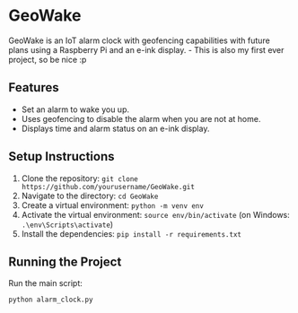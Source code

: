 # GeoWake

GeoWake is an IoT alarm clock with geofencing capabilities with future plans using a Raspberry Pi and an e-ink display. - This is also my first ever project, so be nice :p

## Features
- Set an alarm to wake you up.
- Uses geofencing to disable the alarm when you are not at home.
- Displays time and alarm status on an e-ink display.

## Setup Instructions
1. Clone the repository: `git clone https://github.com/yourusername/GeoWake.git`
2. Navigate to the directory: `cd GeoWake`
3. Create a virtual environment: `python -m venv env`
4. Activate the virtual environment: `source env/bin/activate` (on Windows: `.\env\Scripts\activate`)
5. Install the dependencies: `pip install -r requirements.txt`

## Running the Project
Run the main script:
```sh
python alarm_clock.py